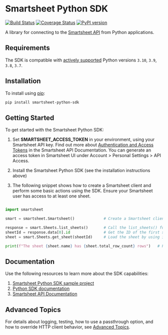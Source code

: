 # Smartsheet Python SDK

[![Build Status](https://github.com/smartsheet/smartsheet-python-sdk/actions/workflows/publish-distribution.yaml/badge.svg)](https://github.com/smartsheet/smartsheet-python-sdk/actions/workflows/publish-distribution.yaml) [![Coverage Status](https://coveralls.io/repos/smartsheet-platform/smartsheet-python-sdk/badge.svg?branch=master&service=github)](https://coveralls.io/github/smartsheet-platform/smartsheet-python-sdk?branch=master) [![PyPI version](https://badge.fury.io/py/smartsheet-python-sdk.svg)](https://badge.fury.io/py/smartsheet-python-sdk)

A library for connecting to the [Smartsheet API](https://smartsheet.redoc.ly) from Python applications.

## Requirements

The SDK is compatible with [actively supported](https://devguide.python.org/versions/#versions) Python versions `3.10`, `3.9`, `3.8`, `3.7`.

## Installation

To install using [pip](http://www.pip-installer.org/):

```bash
pip install smartsheet-python-sdk
```

## Getting Started

To get started with the Smartsheet Python SDK:

1. Set **SMARTSHEET_ACCESS_TOKEN** in your environment, using your Smartsheet API key. Find out more about [Authentication and Access Tokens](https://smartsheet.redoc.ly/#section/API-Basics/Authentication-and-Access-Tokens) in the Smartsheet API Documentation. You can generate an access token in Smartsheet UI under Account > Personal Settings > API Access.

2. Install the Smartsheet Python SDK (see the installation instructions above)

3. The following snippet shows how to create a Smartsheet client and perform some basic actions using the SDK. Ensure your Smartsheet user has access to at least one sheet.

``` python

import smartsheet

smart = smartsheet.Smartsheet()             # Create a Smartsheet client 

response = smart.Sheets.list_sheets()       # Call the list_sheets() function and store the response object
sheetId = response.data[0].id               # Get the ID of the first sheet in the response
sheet = smart.Sheets.get_sheet(sheetId)     # Load the sheet by using its ID

print(f"The sheet {sheet.name} has {sheet.total_row_count} rows")   # Print information about the sheet
```

## Documentation

Use the following resources to learn more about the SDK capabilities:

1. [Smartsheet Python SDK sample project](https://github.com/smartsheet-samples/python-read-write-sheet)
2. [Python SDK documentation](https://smartsheet.github.io/smartsheet-python-sdk/)
3. [Smartsheet API Documentation](https://smartsheet.redoc.ly)

## Advanced Topics

For details about logging, testing, how to use a passthrough option, and how to override HTTP client behavior,
see [Advanced Topics](ADVANCED.md).

